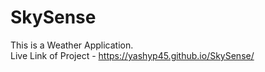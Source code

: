# SkySense
This is a Weather Application.  
Live Link of Project - https://yashyp45.github.io/SkySense/


